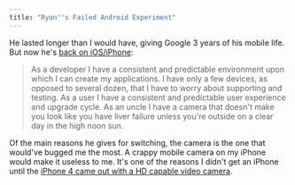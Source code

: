 ```yaml
---
title: "Ryan''s Failed Android Experiment"
---
```

<p>He lasted longer than I would have, giving Google 3 years of his mobile life. But now he's <a href="https://blog.ghettio.com/2012/06/failed-android-experiment.html">back on iOS/iPhone</a>:</p>
<blockquote><p>
  As a developer I have a consistent and predictable environment upon which I can create my applications. I have only a few devices, as opposed to several dozen, that I have to worry about supporting and testing. As a user I have a consistent and predictable user experience and upgrade cycle. As an uncle I have a camera that doesn't make you look like you have liver failure unless you're outside on a clear day in the high noon sun.
</p></blockquote>
<p>Of the main reasons he gives for switching, the camera is the one that would've bugged me the most. A crappy mobile camera on my iPhone would make it useless to me. It's one of the reasons I didn't get an iPhone until the <a href="https://chrisenns.com/2010/10/iphone-4-review/">iPhone 4 came out with a HD capable video camera</a>.</p>
